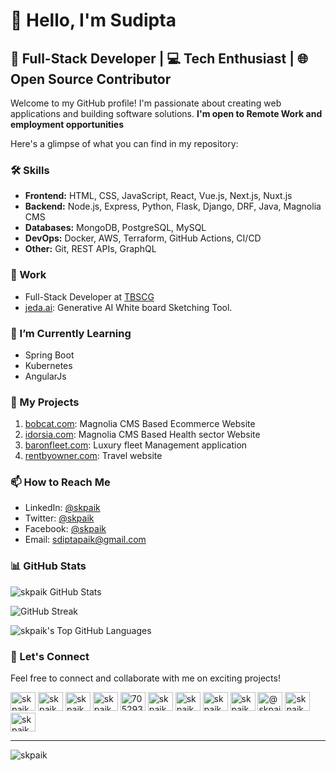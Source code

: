 # 👋 Hello, I'm Sudipta

## 🚀 Full-Stack Developer | 💻 Tech Enthusiast | 🌐 Open Source Contributor

Welcome to my GitHub profile! I'm passionate about creating web applications and building software solutions. **I'm open to Remote Work and employment opportunities**

Here's a glimpse of what you can find in my repository:

### 🛠️ Skills
- **Frontend:** HTML, CSS, JavaScript, React, Vue.js, Next.js, Nuxt.js
- **Backend:** Node.js, Express, Python, Flask, Django, DRF, Java, Magnolia CMS
- **Databases:** MongoDB, PostgreSQL, MySQL
- **DevOps:** Docker, AWS, Terraform, GitHub Actions, CI/CD
- **Other:** Git, REST APIs, GraphQL

### 💼 Work
- Full-Stack Developer at [TBSCG](https://tbscg.com)
- [jeda.ai](https://jeda.ai): Generative AI White board Sketching Tool.

### 🌱 I’m Currently Learning
- Spring Boot
- Kubernetes
- AngularJs

### 📂 My Projects
1. [bobcat.com](http://bobcat.com): Magnolia CMS Based Ecommerce Website
2. [idorsia.com](https://www.idorsia.com): Magnolia CMS Based Health sector Website
3. [baronfleet.com](https://baronfleet.com): Luxury fleet Management application
4. [rentbyowner.com](https://rentbyowner.com): Travel website

### 📫 How to Reach Me
- LinkedIn: [@skpaik](https://www.linkedin.com/in/skpaik)
- Twitter: [@skpaik](https://twitter.com/skpaik)
- Facebook: [@skpaik](https://facebook.com/skpaik)
- Email: sdiptapaik@gmail.com

### 📊 GitHub Stats
![skpaik GitHub Stats](https://github-readme-stats.vercel.app/api?username=skpaik&theme=github-light&show_icons=true)

![GitHub Streak](https://github-readme-streak-stats.herokuapp.com?user=skpaik&theme=ayu-light&date_format=j%20M%5B%20Y%5D&card_width=467)

![skpaik's Top GitHub Languages](https://github-readme-stats.vercel.app/api/top-langs/?username=skpaik&theme=github-light&show_icons=true&hide_border=true&layout=compact)

### 🤝 Let's Connect
Feel free to connect and collaborate with me on exciting projects!

<a href="https://codepen.io/skpaik" target="blank"><img  src="https://cdn.jsdelivr.net/npm/simple-icons@3.0.1/icons/codepen.svg" alt="skpaik" height="30" width="40" /></a>
<a href="https://dev.to/skpaik" target="blank"><img  src="https://cdn.jsdelivr.net/npm/simple-icons@3.0.1/icons/dev-dot-to.svg" alt="skpaik" height="30" width="40" /></a>
<a href="https://twitter.com/skpaik" target="blank"><img  src="https://cdn.jsdelivr.net/npm/simple-icons@3.0.1/icons/twitter.svg" alt="skpaik" height="30" width="40" /></a>
<a href="https://linkedin.com/in/skpaik" target="blank"><img  src="https://cdn.jsdelivr.net/npm/simple-icons@3.0.1/icons/linkedin.svg" alt="skpaik" height="30" width="40" /></a>
<a href="https://stackoverflow.com/users/705293/skpaik" target="blank"><img  src="https://cdn.jsdelivr.net/npm/simple-icons@3.0.1/icons/stackoverflow.svg" alt="705293/skpaik" height="30" width="40" /></a>
<a href="https://codesandbox.com/skpaik" target="blank"><img  src="https://cdn.jsdelivr.net/npm/simple-icons@3.0.1/icons/codesandbox.svg" alt="skpaik" height="30" width="40" /></a>
<a href="https://fb.com/skpaik" target="blank"><img  src="https://cdn.jsdelivr.net/npm/simple-icons@3.0.1/icons/facebook.svg" alt="skpaik" height="30" width="40" /></a>
<a href="https://instagram.com/skpaik" target="blank"><img  src="https://cdn.jsdelivr.net/npm/simple-icons@3.0.1/icons/instagram.svg" alt="skpaik" height="30" width="40" /></a>
<a href="https://dribbble.com/skpaik" target="blank"><img  src="https://cdn.jsdelivr.net/npm/simple-icons@3.0.1/icons/dribbble.svg" alt="skpaik" height="30" width="40" /></a>
<a href="https://medium.com/@skpaik" target="blank"><img  src="https://cdn.jsdelivr.net/npm/simple-icons@3.0.1/icons/medium.svg" alt="@skpaik" height="30" width="40" /></a>
<a href="https://www.youtube.com/c/skpaik" target="blank"><img  src="https://cdn.jsdelivr.net/npm/simple-icons@3.0.1/icons/youtube.svg" alt="skpaik" height="30" width="40" /></a>
<a href="https://www.hackerrank.com/skpaik" target="blank"><img  src="https://cdn.jsdelivr.net/npm/simple-icons@3.0.1/icons/hackerrank.svg" alt="skpaik" height="30" width="40" /></a>

---
<p align="left"> <img src="https://komarev.com/ghpvc/?username=skpaik&label=Profile%20views&color=0e75b6&style=flat" alt="skpaik" /> </p>